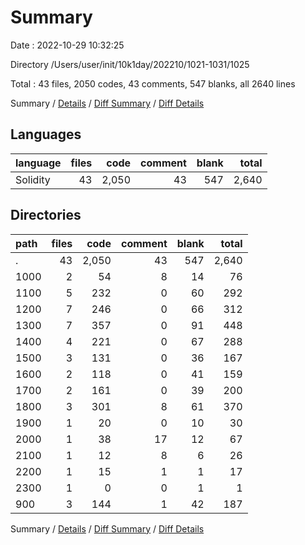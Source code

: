 # Summary

Date : 2022-10-29 10:32:25

Directory /Users/user/init/10k1day/202210/1021-1031/1025

Total : 43 files,  2050 codes, 43 comments, 547 blanks, all 2640 lines

Summary / [Details](details.md) / [Diff Summary](diff.md) / [Diff Details](diff-details.md)

## Languages
| language | files | code | comment | blank | total |
| :--- | ---: | ---: | ---: | ---: | ---: |
| Solidity | 43 | 2,050 | 43 | 547 | 2,640 |

## Directories
| path | files | code | comment | blank | total |
| :--- | ---: | ---: | ---: | ---: | ---: |
| . | 43 | 2,050 | 43 | 547 | 2,640 |
| 1000 | 2 | 54 | 8 | 14 | 76 |
| 1100 | 5 | 232 | 0 | 60 | 292 |
| 1200 | 7 | 246 | 0 | 66 | 312 |
| 1300 | 7 | 357 | 0 | 91 | 448 |
| 1400 | 4 | 221 | 0 | 67 | 288 |
| 1500 | 3 | 131 | 0 | 36 | 167 |
| 1600 | 2 | 118 | 0 | 41 | 159 |
| 1700 | 2 | 161 | 0 | 39 | 200 |
| 1800 | 3 | 301 | 8 | 61 | 370 |
| 1900 | 1 | 20 | 0 | 10 | 30 |
| 2000 | 1 | 38 | 17 | 12 | 67 |
| 2100 | 1 | 12 | 8 | 6 | 26 |
| 2200 | 1 | 15 | 1 | 1 | 17 |
| 2300  | 1 | 0 | 0 | 1 | 1 |
| 900 | 3 | 144 | 1 | 42 | 187 |

Summary / [Details](details.md) / [Diff Summary](diff.md) / [Diff Details](diff-details.md)